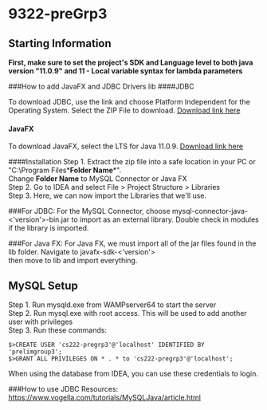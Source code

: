 # 9322-preGrp3

## Starting Information
**First, make sure to set the project's SDK and Language level to both java version "11.0.9" and 11 - Local variable syntax for lambda parameters**

###How to add JavaFX and JDBC Drivers lib
####JDBC

To download JDBC, use the link and choose Platform Independent for the Operating System. Select the
ZIP File to download.
[Download link here](https://dev.mysql.com/downloads/connector/j/)

#### JavaFX

To download JavaFX, select the LTS for Java 11.0.9.
[Download link here](https://gluonhq.com/products/javafx/)

####Installation
Step 1. Extract the zip file into a safe location in your PC or "C:\Program Files\***Folder Name***".<br/>
Change **Folder Name** to MySQL Connector or Java FX<br/>
Step 2. Go to IDEA and select File > Project Structure > Libraries<br/>
Step 3. Here, we can now import the Libraries that we'll use.<br/>

###For JDBC:
For the MySQL Connector, choose mysql-connector-java-<'version'>-bin.jar to import as an external library.
Double check in modules if the library is imported.

###For Java FX:
For Java FX, we must import all of the jar files found in the lib folder. Navigate to javafx-sdk-<'version'> <br/>
then move to lib and import everything.

## MySQL Setup

Step 1. Run mysqld.exe from WAMPserver64 to start the server<br/>
Step 2. Run mysql.exe with root access. This will be used to add another user with privileges<br/>
Step 3. Run these commands:
```mysql
$>CREATE USER 'cs222-pregrp3'@'localhost' IDENTIFIED BY 'prelimgroup3';
$>GRANT ALL PRIVILEGES ON * . * to 'cs222-pregrp3'@'localhost';
```

When using the database from IDEA, you can use these credentials to login.

###How to use JDBC
Resources:<br/>
https://www.vogella.com/tutorials/MySQLJava/article.html